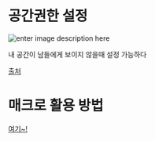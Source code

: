 
# 공간권한 설정

![enter image description here](https://www.lesstif.com/ats/files/35356708/35356859/1/1475579685000/image2016-10-4+20:30:30.png)

내 공간이 남들에게 보이지 않을때 설정 가능하다 

[출처](https://www.lesstif.com/ats/confluence-space-page-permission-restriction-35356708.html)

# 매크로 활용 방법
[여기~!](https://www.lesstif.com/ats/confluence-macro-23757211.html)

<!--stackedit_data:
eyJoaXN0b3J5IjpbMTE3NDU2MTIzMywtMTU2OTM3ODIxNF19
-->
